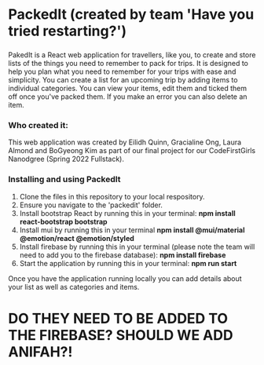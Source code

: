 # PackedIt (created by team 'Have you tried restarting?')
###  

PakedIt is a React web application for travellers, like you, to create and store lists of the things you need to remember to pack for trips.  It is designed to help you plan what you need to remember for your trips with ease and simplicity.  You can create a list for an upcoming trip by adding items to individual categories. You can view your items, edit them and ticked them off once you've packed them.  If you make an error you can also delete an item. 

### Who created it:
This web application was created by Eilidh Quinn, Gracialine Ong, Laura Almond and BoGyeong Kim as part of our final project for our CodeFirstGirls Nanodgree (Spring 2022 Fullstack).  

### Installing and using PackedIt

1. Clone the files in this repository to your local respository.
2. Ensure you navigate to the 'packedit' folder.
3. Install bootstrap React by running this in your terminal: **npm install react-bootstrap bootstrap**
4. Install mui by running this in your terminal **npm install @mui/material @emotion/react @emotion/styled**
5. Install firebase by running this in your terminal (please note the team will need to add you to the firebase database): **npm install firebase**
6. Start the application by running this in your terminal: **npm run start**

Once you have the application running locally you can add details about your list as well as categories and items.

# DO THEY NEED TO BE ADDED TO THE FIREBASE? SHOULD WE ADD ANIFAH?!


